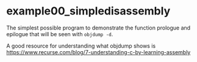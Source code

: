 # example00_simpledisassembly

The simplest possible program to demonstrate the function prologue and epilogue that will be seen
with `objdump -d`.

A good resource for understanding what objdump shows is https://www.recurse.com/blog/7-understanding-c-by-learning-assembly
